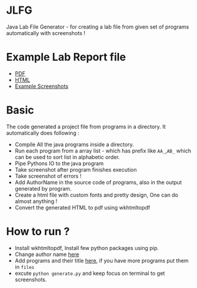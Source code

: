 # JLFG
Java Lab File Generator - for creating a lab file from given set of programs automatically with screenshots !

# Example Lab Report file 
- [PDF](build-example/generated.pdf)
- [HTML](build-example/generated.html)
- [Example Screenshots](build-example)


# Basic

The code generated a project file from programs in a directory. It automatically does following :
- Compile All the java programs inside a directory.
- Run each program from a array list - which has prefix like `AA_`,`AB_` which can be used to sort list in alphabetic order.
- Pipe Pythons IO to the java program
- Take screenshot after program finishes execution
- Take screenshot of errors !
- Add AuthorName in the source code of programs, also in the output generated by program.
- Create a html file with custom fonts and pretty design, One can do almost anything !
- Convert the generated HTML to pdf using wkhtmltopdf


# How to run ?
- Install wkhtmltopdf, Install few python packages using pip.
- Change author name [here](JLFG/blob/master/generate.py#L12)
- Add programs and their title [here](JLFG/blob/master/generate.py#L14), if you have more programs put them in `files`
- excute `python generate.py` and keep focus on terminal to get screenshots.

